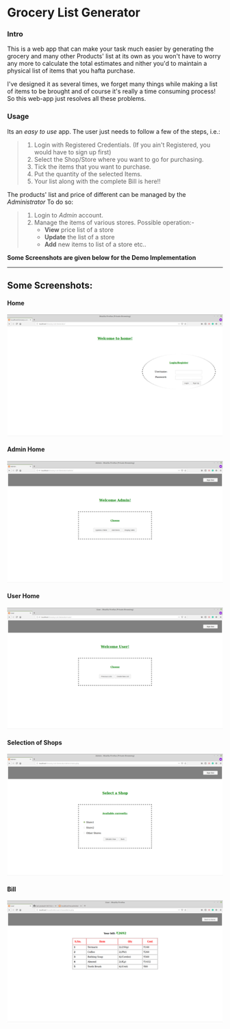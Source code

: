 # Grocery List Generator

### Intro

This is a web app that can make your task much easier by generating the grocery and many other Products' list at its own as you won't have to worry any more to calculate the total estimates and nither you'd to maintain a physical list of items that you hafta purchase.

I've designed it as several times, we forget many things while making a list of items to be brought and of course it's really a time consuming process! So this web-app just resolves all these problems.

### Usage

Its an _easy to use_ app.
The user just needs to follow a few of the steps, i.e.:

> 1. Login with Registered Credentials. (If you ain't Registered, you would have to sign up first)
> 2. Select the Shop/Store where you want to go for purchasing.
> 3. Tick the items that you want to purchase.
> 4. Put the quantity of the selected Items.
> 5. Your list along with the complete Bill is here!!

The products' list and price of different can be managed by the _Administrator_
To do so:

> 1. Login to *Admin* account.
> 2. Manage the items of various stores. Possible operation:-
>     * **View** price list of a store
>     * **Update** the list of a store
>     * **Add** new items to list of a store etc..

**Some Screenshots are given below for the Demo Implementation**

<hr />

## Some Screenshots:

#### Home
![Login or Register](/image/login.png)

#### Admin Home
![Login or Register](/image/adminMenu.png)

#### User Home
![Login or Register](/image/userMenu.png)

#### Selection of Shops
![Login or Register](/image/selectShop.png)

#### Bill
![Login or Register](/image/finalList.png)
